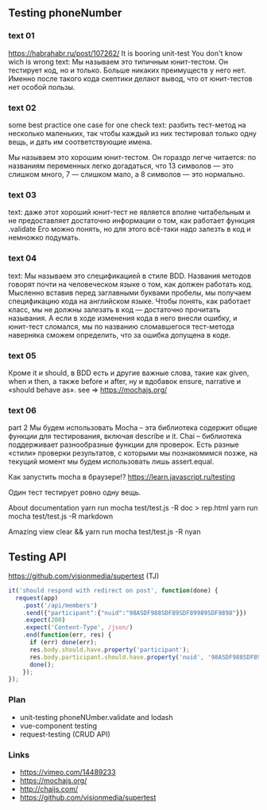 ## Testing phoneNumber

### text 01
https://habrahabr.ru/post/107262/
It is booring unit-test
You don't know wich is wrong
text:
Мы называем это типичным юнит-тестом. Он тестирует код, но и только. Больше никаких преимуществ у него нет. Именно после такого кода скептики делают вывод, что от юнит-тестов нет особой пользы.


### text 02
some best practice
one case for one check
text:
разбить тест-метод на несколько маленьких, так чтобы каждый из них тестировал только одну вещь, и дать им соответствующие имена.

Мы называем это хорошим юнит-тестом. Он гораздо легче читается: по названиям переменных легко догадаться, что 13 символов — это слишком много, 7 — слишком мало, а 8 символов — это нормально.

### text 03
text:
даже этот хороший юнит-тест не является вполне читабельным и не предоставляет достаточно информации о том, как работает функция .validate Его можно понять, но для этого всё-таки надо залезть в код и немножко подумать.

### text 04
text:
Мы называем это спецификацией в стиле BDD. Названия методов говорят почти на человеческом языке о том, как должен работать код. Мысленно вставив перед заглавными буквами пробелы, мы получаем спецификацию кода на английском языке. Чтобы понять, как работает класс, мы не должны залезать в код — достаточно прочитать называния. А если в ходе изменения кода в него внесли ошибку, и юнит-тест сломался, мы по названию сломавшегося тест-метода наверняка сможем определить, что за ошибка допущена в коде.

### text 05
Кроме it и should, в BDD есть и другие важные слова, такие как given, when и then, а также before и after, ну и вдобавок ensure, narrative и «should behave as».
see => https://mochajs.org/

### text 06
part 2
Мы будем использовать
Mocha – эта библиотека содержит общие функции для тестирования, включая describe и it.
Chai – библиотека поддерживает разнообразные функции для проверок. Есть разные «стили» проверки результатов, с которыми мы познакомимся позже, на текущий момент мы будем использовать лишь assert.equal.

Как запустить mocha в браузере!?
https://learn.javascript.ru/testing

Один тест тестирует ровно одну вещь.

About documentation
yarn run mocha test/test.js -R doc > rep.html
yarn run mocha test/test.js -R markdown

Amazing view
clear && yarn run mocha test/test.js -R nyan


## Testing API
https://github.com/visionmedia/supertest (TJ)
```javascript
it('should respond with redirect on post', function(done) {
  request(app)
    .post('/api/members')
    .send({"participant":{"nuid":"98ASDF988SDF89SDF89989SDF9898"}})
    .expect(200)
    .expect('Content-Type', /json/)
    .end(function(err, res) {
      if (err) done(err);
      res.body.should.have.property('participant');
      res.body.participant.should.have.property('nuid', '98ASDF988SDF89SDF89989SDF9898');
      done();
    });
});
```


### Plan
* unit-testing phoneNUmber.validate and lodash
* vue-component testing
* request-testing (CRUD API)


### Links
* https://vimeo.com/14489233
* https://mochajs.org/
* http://chaijs.com/
* https://github.com/visionmedia/supertest
